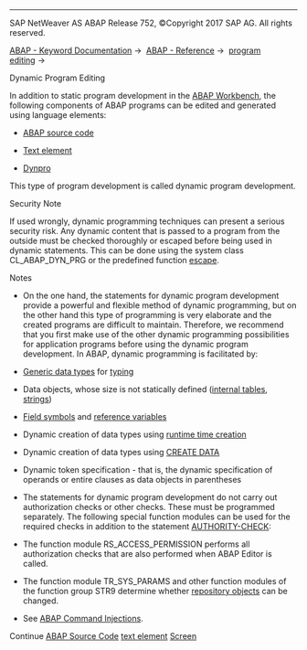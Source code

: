   

* * *

SAP NetWeaver AS ABAP Release 752, ©Copyright 2017 SAP AG. All rights reserved.

[ABAP - Keyword Documentation](javascript:call_link\('abenabap.htm'\)) →  [ABAP - Reference](javascript:call_link\('abenabap_reference.htm'\)) →  [program editing](javascript:call_link\('abenprogram_editing.htm'\)) → 

Dynamic Program Editing

In addition to static program development in the [ABAP Workbench](javascript:call_link\('abenabap_workbench_glosry.htm'\) "Glossary Entry"), the following components of ABAP programs can be edited and generated using language elements:

-   [ABAP source code](javascript:call_link\('abenabap_generic_program.htm'\))

-   [Text element](javascript:call_link\('abentextpool.htm'\))

-   [Dynpro](javascript:call_link\('abenabap_generic_dynpro.htm'\))

This type of program development is called dynamic program development.

Security Note

If used wrongly, dynamic programming techniques can present a serious security risk. Any dynamic content that is passed to a program from the outside must be checked thoroughly or escaped before being used in dynamic statements. This can be done using the system class CL\_ABAP\_DYN\_PRG or the predefined function [escape](javascript:call_link\('abenescape_functions.htm'\)).

Notes

-   On the one hand, the statements for dynamic program development provide a powerful and flexible method of dynamic programming, but on the other hand this type of programming is very elaborate and the created programs are difficult to maintain. Therefore, we recommend that you first make use of the other dynamic programming possibilities for application programs before using the dynamic program development. In ABAP, dynamic programming is facilitated by:

-   [Generic data types](javascript:call_link\('abengeneric_data_type_glosry.htm'\) "Glossary Entry") for [typing](javascript:call_link\('abentyping_glosry.htm'\) "Glossary Entry")

-   Data objects, whose size is not statically defined ([internal tables](javascript:call_link\('abeninternal_table_glosry.htm'\) "Glossary Entry"), [strings](javascript:call_link\('abenstring_glosry.htm'\) "Glossary Entry"))

-   [Field symbols](javascript:call_link\('abenfield_symbol_glosry.htm'\) "Glossary Entry") and [reference variables](javascript:call_link\('abenreference_variable_glosry.htm'\) "Glossary Entry")

-   Dynamic creation of data types using [runtime time creation](javascript:call_link\('abenrun_time_type_creation_glosry.htm'\) "Glossary Entry")

-   Dynamic creation of data types using [CREATE DATA](javascript:call_link\('abapcreate_data.htm'\))

-   Dynamic token specification - that is, the dynamic specification of operands or entire clauses as data objects in parentheses

-   The statements for dynamic program development do not carry out authorization checks or other checks. These must be programmed separately. The following special function modules can be used for the required checks in addition to the statement [AUTHORITY-CHECK](javascript:call_link\('abapauthority-check.htm'\)):

-   The function module RS\_ACCESS\_PERMISSION performs all authorization checks that are also performed when ABAP Editor is called.

-   The function module TR\_SYS\_PARAMS and other function modules of the function group STR9 determine whether [repository objects](javascript:call_link\('abenrepository_object_glosry.htm'\) "Glossary Entry") can be changed.

-   See [ABAP Command Injections](javascript:call_link\('abengeneric_prog_scrty.htm'\)).

Continue
[ABAP Source Code](javascript:call_link\('abenabap_generic_program.htm'\))
[text element](javascript:call_link\('abentextpool.htm'\))
[Screen](javascript:call_link\('abenabap_generic_dynpro.htm'\))